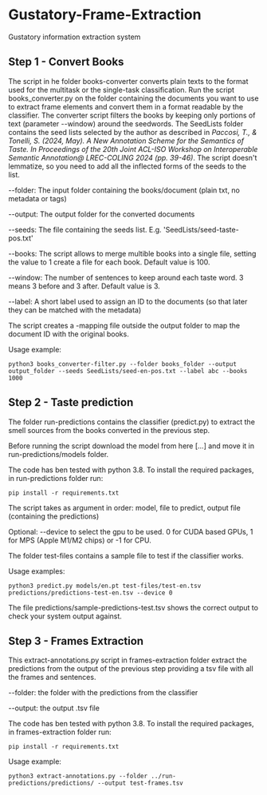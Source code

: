 # Gustatory-Frame-Extraction
Gustatory information extraction system

## __Step 1 - Convert Books__

The script in he folder books-converter converts plain texts to the format used for the multitask or the single-task classification. Run the script books_converter.py on the folder containing the documents you want to use to extract frame elements and convert them in a format readable by the classifier. The converter script filters the books by keeping only portions of text (parameter --window) around the seedwords. The SeedLists folder contains the seed lists selected by the author as described in *Paccosi, T., & Tonelli, S. (2024, May). A New Annotation Scheme for the Semantics of Taste. In Proceedings of the 20th Joint ACL-ISO Workshop on Interoperable Semantic Annotation@ LREC-COLING 2024 (pp. 39-46)*. The script doesn't lemmatize, so you need to add all the inflected forms of the seeds to the list.

--folder: The input folder containing the books/document (plain txt, no metadata or tags)

--output: The output folder for the converted documents

--seeds: The file containing the seeds list. E.g. 'SeedLists/seed-taste-pos.txt'

--books: The script allows to merge multible books into a single file, setting the value to 1 create a file for each book. Default value is 100.

--window: The number of sentences to keep around each taste word. 3 means 3 before and 3 after. Default value is 3.

--label: A short label used to assign an ID to the documents (so that later they can be matched with the metadata)

The script creates a -mapping file outside the output folder to map the document ID with the original books.

Usage example:

```
python3 books_converter-filter.py --folder books_folder --output output_folder --seeds SeedLists/seed-en-pos.txt --label abc --books 1000
```

## __Step 2 - Taste prediction__

The folder run-predictions contains the classifier (predict.py) to extract the smell sources from the books converted in the previous step.

Before running the script download the model from here [...] and move it in run-predictions/models folder.

The code has ben tested with python 3.8. To install the required packages, in run-predictions folder run:

```
pip install -r requirements.txt
```

The script takes as argument in order: model, file to predict, output file (containing the predictions)

Optional: --device to select the gpu to be used. 0 for CUDA based GPUs, 1 for MPS (Apple M1/M2 chips) or -1 for CPU.

The folder test-files contains a sample file to test if the classifier works.

Usage examples:

```
python3 predict.py models/en.pt test-files/test-en.tsv predictions/predictions-test-en.tsv --device 0
```

The file predictions/sample-predictions-test.tsv shows the correct output to check your system output against.

## __Step 3 - Frames Extraction__

This extract-annotations.py script in frames-extraction folder extract the predictions from the output of the previous step providing a tsv file with all the frames and sentences.

--folder: the folder with the predictions from the classifier

--output: the output .tsv file

The code has ben tested with python 3.8. To install the required packages, in frames-extraction folder run:

```
pip install -r requirements.txt
```

Usage example:

```
python3 extract-annotations.py --folder ../run-predictions/predictions/ --output test-frames.tsv
```

